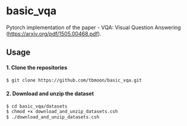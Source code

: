 # basic_vqa
Pytorch implementation of the paper - VQA: Visual Question Answering (https://arxiv.org/pdf/1505.00468.pdf).

## Usage 

#### 1. Clone the repositories
```bash
$ git clone https://github.com/tbmoon/basic_vqa.git
```

#### 2. Download and unzip the dataset

```bash
$ cd basic_vqa/datasets
$ chmod +x download_and_unzip_datasets.csh
$ ./download_and_unzip_datasets.csh
```
